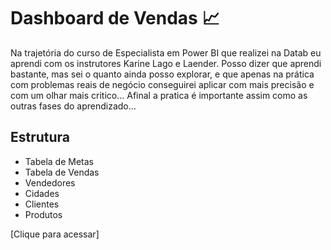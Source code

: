 # Dashboard de Vendas 📈

Na trajetória do curso de Especialista em Power BI que realizei na Datab eu aprendi com os instrutores Karine Lago e Laender. 
Posso dizer que aprendi bastante, mas sei o quanto ainda posso explorar, e que apenas na prática com problemas reais de negócio
conseguirei aplicar com mais precisão e com um olhar mais critico... 
Afinal a pratica é importante assim como as outras fases do aprendizado... 

## Estrutura 
- Tabela de Metas
- Tabela de Vendas
- Vendedores
- Cidades
- Clientes
- Produtos
  
[Clique para acessar] 

 
